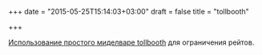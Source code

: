 +++
date = "2015-05-25T15:14:03+03:00"
draft = false
title = "tollbooth"

+++

<p><a href="http://didipkerabat.com/posts/1432264032306462173-tollbooth-http-rate-limiter-middleware-in-go.html">Использование простого миделваре tollbooth</a>&nbsp;для ограничения рейтов.</p>

